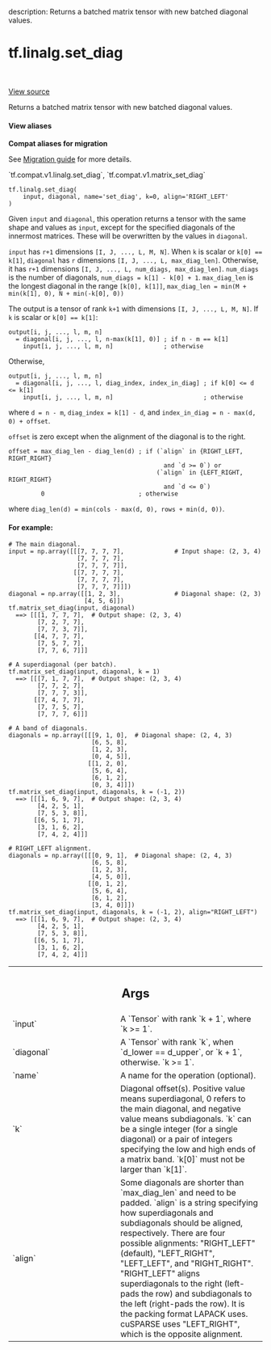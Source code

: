 description: Returns a batched matrix tensor with new batched diagonal values.

<div itemscope itemtype="http://developers.google.com/ReferenceObject">
<meta itemprop="name" content="tf.linalg.set_diag" />
<meta itemprop="path" content="Stable" />
</div>

# tf.linalg.set_diag

<!-- Insert buttons and diff -->

<table class="tfo-notebook-buttons tfo-api nocontent" align="left">

</table>

<a target="_blank" href="/code/stable/tensorflow/python/ops/array_ops.py">View source</a>



Returns a batched matrix tensor with new batched diagonal values.

<section class="expandable">
  <h4 class="showalways">View aliases</h4>
  <p>
<b>Compat aliases for migration</b>
<p>See
<a href="https://www.tensorflow.org/guide/migrate">Migration guide</a> for
more details.</p>
<p>`tf.compat.v1.linalg.set_diag`, `tf.compat.v1.matrix_set_diag`</p>
</p>
</section>

<pre class="devsite-click-to-copy prettyprint lang-py tfo-signature-link">
<code>tf.linalg.set_diag(
    input, diagonal, name=&#x27;set_diag&#x27;, k=0, align=&#x27;RIGHT_LEFT&#x27;
)
</code></pre>



<!-- Placeholder for "Used in" -->

Given `input` and `diagonal`, this operation returns a tensor with the
same shape and values as `input`, except for the specified diagonals of the
innermost matrices. These will be overwritten by the values in `diagonal`.

`input` has `r+1` dimensions `[I, J, ..., L, M, N]`. When `k` is scalar or
`k[0] == k[1]`, `diagonal` has `r` dimensions `[I, J, ..., L, max_diag_len]`.
Otherwise, it has `r+1` dimensions `[I, J, ..., L, num_diags, max_diag_len]`.
`num_diags` is the number of diagonals, `num_diags = k[1] - k[0] + 1`.
`max_diag_len` is the longest diagonal in the range `[k[0], k[1]]`,
`max_diag_len = min(M + min(k[1], 0), N + min(-k[0], 0))`

The output is a tensor of rank `k+1` with dimensions `[I, J, ..., L, M, N]`.
If `k` is scalar or `k[0] == k[1]`:

```
output[i, j, ..., l, m, n]
  = diagonal[i, j, ..., l, n-max(k[1], 0)] ; if n - m == k[1]
    input[i, j, ..., l, m, n]              ; otherwise
```

Otherwise,

```
output[i, j, ..., l, m, n]
  = diagonal[i, j, ..., l, diag_index, index_in_diag] ; if k[0] <= d <= k[1]
    input[i, j, ..., l, m, n]                         ; otherwise
```
where `d = n - m`, `diag_index = k[1] - d`, and
`index_in_diag = n - max(d, 0) + offset`.

`offset` is zero except when the alignment of the diagonal is to the right.
```
offset = max_diag_len - diag_len(d) ; if (`align` in {RIGHT_LEFT, RIGHT_RIGHT}
                                           and `d >= 0`) or
                                         (`align` in {LEFT_RIGHT, RIGHT_RIGHT}
                                           and `d <= 0`)
         0                          ; otherwise
```
where `diag_len(d) = min(cols - max(d, 0), rows + min(d, 0))`.

#### For example:



```
# The main diagonal.
input = np.array([[[7, 7, 7, 7],              # Input shape: (2, 3, 4)
                   [7, 7, 7, 7],
                   [7, 7, 7, 7]],
                  [[7, 7, 7, 7],
                   [7, 7, 7, 7],
                   [7, 7, 7, 7]]])
diagonal = np.array([[1, 2, 3],               # Diagonal shape: (2, 3)
                     [4, 5, 6]])
tf.matrix_set_diag(input, diagonal)
  ==> [[[1, 7, 7, 7],  # Output shape: (2, 3, 4)
        [7, 2, 7, 7],
        [7, 7, 3, 7]],
       [[4, 7, 7, 7],
        [7, 5, 7, 7],
        [7, 7, 6, 7]]]

# A superdiagonal (per batch).
tf.matrix_set_diag(input, diagonal, k = 1)
  ==> [[[7, 1, 7, 7],  # Output shape: (2, 3, 4)
        [7, 7, 2, 7],
        [7, 7, 7, 3]],
       [[7, 4, 7, 7],
        [7, 7, 5, 7],
        [7, 7, 7, 6]]]

# A band of diagonals.
diagonals = np.array([[[9, 1, 0],  # Diagonal shape: (2, 4, 3)
                       [6, 5, 8],
                       [1, 2, 3],
                       [0, 4, 5]],
                      [[1, 2, 0],
                       [5, 6, 4],
                       [6, 1, 2],
                       [0, 3, 4]]])
tf.matrix_set_diag(input, diagonals, k = (-1, 2))
  ==> [[[1, 6, 9, 7],  # Output shape: (2, 3, 4)
        [4, 2, 5, 1],
        [7, 5, 3, 8]],
       [[6, 5, 1, 7],
        [3, 1, 6, 2],
        [7, 4, 2, 4]]]

# RIGHT_LEFT alignment.
diagonals = np.array([[[0, 9, 1],  # Diagonal shape: (2, 4, 3)
                       [6, 5, 8],
                       [1, 2, 3],
                       [4, 5, 0]],
                      [[0, 1, 2],
                       [5, 6, 4],
                       [6, 1, 2],
                       [3, 4, 0]]])
tf.matrix_set_diag(input, diagonals, k = (-1, 2), align="RIGHT_LEFT")
  ==> [[[1, 6, 9, 7],  # Output shape: (2, 3, 4)
        [4, 2, 5, 1],
        [7, 5, 3, 8]],
       [[6, 5, 1, 7],
        [3, 1, 6, 2],
        [7, 4, 2, 4]]]

```

<!-- Tabular view -->
 <table class="responsive fixed orange">
<colgroup><col width="214px"><col></colgroup>
<tr><th colspan="2"><h2 class="add-link">Args</h2></th></tr>

<tr>
<td>
`input`
</td>
<td>
A `Tensor` with rank `k + 1`, where `k >= 1`.
</td>
</tr><tr>
<td>
`diagonal`
</td>
<td>
 A `Tensor` with rank `k`, when `d_lower == d_upper`, or `k + 1`,
otherwise. `k >= 1`.
</td>
</tr><tr>
<td>
`name`
</td>
<td>
A name for the operation (optional).
</td>
</tr><tr>
<td>
`k`
</td>
<td>
Diagonal offset(s). Positive value means superdiagonal, 0 refers to the
main diagonal, and negative value means subdiagonals. `k` can be a single
integer (for a single diagonal) or a pair of integers specifying the low
and high ends of a matrix band. `k[0]` must not be larger than `k[1]`.
</td>
</tr><tr>
<td>
`align`
</td>
<td>
Some diagonals are shorter than `max_diag_len` and need to be padded.
`align` is a string specifying how superdiagonals and subdiagonals should
be aligned, respectively. There are four possible alignments: "RIGHT_LEFT"
(default), "LEFT_RIGHT", "LEFT_LEFT", and "RIGHT_RIGHT". "RIGHT_LEFT"
aligns superdiagonals to the right (left-pads the row) and subdiagonals to
the left (right-pads the row). It is the packing format LAPACK uses.
cuSPARSE uses "LEFT_RIGHT", which is the opposite alignment.
</td>
</tr>
</table>

